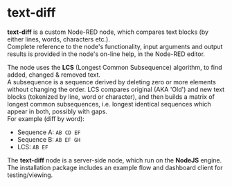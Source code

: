 # text-diff
**text-diff** is a custom Node-RED node, which compares text blocks (by either lines, words, characters etc.).<br>
Complete reference to the node's functionality, input arguments and output results is provided in the node's on-line help, in the Node-RED editor.

The node uses the **LCS** (Longest Common Subsequence) algorithm, to find added, changed &amp; removed text.<br>
A subsequence is a sequence derived by deleting zero or more elements without changing the order.
LCS compares original (AKA 'Old') and new text blocks (tokenized by line, word or character), and then builds a matrix of longest common subsequences, i.e. longest identical sequences which appear in both, possibly with gaps.<br>
For example (diff by word):
* Sequence A: `AB CD EF`
* Sequence B: `AB EF GH`
* LCS: `AB EF`<br>

The **text-diff** node is a server-side node, which run on the **NodeJS** engine. The installation package includes an example flow and dashboard client for testing/viewing.
